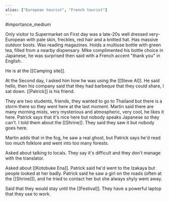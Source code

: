 ```yaml
---
alias: ["European tourist", "French tourist"]
---
```

#importance_medium 

Only visitor to Supermarket on First day was a late-20s well dressed very-European with pale skin, freckles, red hair and a knitted hat. Has massive outdoor boots. Was reading magazines. Holds a multiuse bottle with green tea, filled from a nearby dispensary.
Mike complimented his bottle choice in Japanese, he was surprised then said with a French accent "thank you" in English.

He is at the [[Camping site]].

At the Second day, I asked him how he was using the [[Steve AI]]. He said hello, then his company said that they had barbeque that they could share, I sat down. 
[[Patrick]] is his friend.

They are two students, friends, they wanted to go to Thailand but there is a storm there so they went here at the last moment. Martin said there are many morning mists, very mysterious and atmospheric, very cool, he likes it here. Patrick says that it's nice here but nobody speaks Japanese so they can't. I told them about the [[Shrine]]. They said they saw it but nobody goes here.

Martin adds that in the fog, he saw a real ghost, but Patrick says he'd read too much folklore and went into too many forests.

Asked about talking to locals. They say it's difficult and they don't manage with the translator.

Asked about [[Kotobuke Ena]]. Patrick said he'd went to the Izakaya but people looked at her badly.
Patrick said he saw a girl on the roads (often at the [[Shrine]]), and he tried to contact her but she always shyly went away.

Said that they would stay until the [[Festival]]. They have a powerful laptop that they use to work.